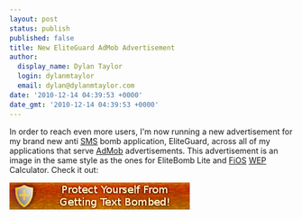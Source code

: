 ```yaml
---
layout: post
status: publish
published: false
title: New EliteGuard AdMob Advertisement
author:
  display_name: Dylan Taylor
  login: dylanmtaylor
  email: dylan@dylanmtaylor.com
date: '2010-12-14 04:39:53 +0000'
date_gmt: '2010-12-14 04:39:53 +0000'
---
```

<p>In order to reach even more users, I'm now running a new advertisement for my brand new anti <a class="zem_slink" title="SMS" rel="wikipedia" href="http://en.wikipedia.org/wiki/SMS">SMS</a> bomb application, EliteGuard, across all of my applications that serve <a class="zem_slink" title="AdMob" rel="homepage" href="http://www.admob.com">AdMob</a> advertisements. This advertisement is an image in the same style as the ones for EliteBomb Lite and <a class="zem_slink" title="Verizon FiOS" rel="wikipedia" href="http://en.wikipedia.org/wiki/Verizon_FiOS">FiOS</a> <a class="zem_slink" title="Wired Equivalent Privacy" rel="wikipedia" href="http://en.wikipedia.org/wiki/Wired_Equivalent_Privacy">WEP</a> Calculator. Check it out:</p>
<p><a rel="attachment wp-att-992" href="http://dylanmtaylor.com/2010/12/14/new-eliteguard-admob-advertisement/eg-promo/"><img class="alignnone size-full wp-image-992" title="EliteGuard Advertisement" src="/images/blog/2010/12/eg-promo.png" alt="" width="320" height="48" /></a></p>
<div class="zemanta-pixie" style="margin-top: 10px; height: 15px;"><img class="zemanta-pixie-img" style="border: medium none; float: right;" src="/images/blog/2011/06/pixy7.gif" alt="" /></div>
